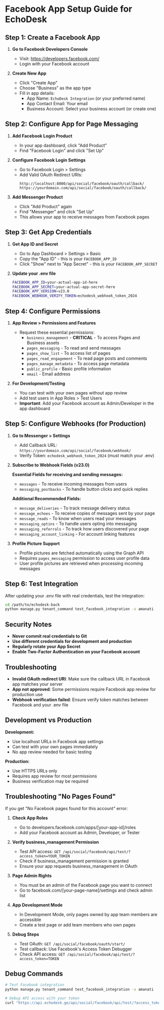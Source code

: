 # Facebook App Setup Guide for EchoDesk

## Step 1: Create a Facebook App

1. **Go to Facebook Developers Console**
   - Visit: https://developers.facebook.com/
   - Login with your Facebook account

2. **Create New App**
   - Click "Create App"
   - Choose "Business" as the app type
   - Fill in app details:
     - App Name: `EchoDesk Integration` (or your preferred name)
     - App Contact Email: Your email
     - Business Account: Select your business account (or create one)

## Step 2: Configure App for Page Messaging

1. **Add Facebook Login Product**
   - In your app dashboard, click "Add Product"
   - Find "Facebook Login" and click "Set Up"

2. **Configure Facebook Login Settings**
   - Go to Facebook Login > Settings
   - Add Valid OAuth Redirect URIs:
     ```
     http://localhost:8000/api/social/facebook/oauth/callback/
     https://yourdomain.com/api/social/facebook/oauth/callback/
     ```

3. **Add Messenger Product**
   - Click "Add Product" again
   - Find "Messenger" and click "Set Up"
   - This allows your app to receive messages from Facebook pages

## Step 3: Get App Credentials

1. **Get App ID and Secret**
   - Go to App Dashboard > Settings > Basic
   - Copy the "App ID" - this is your `FACEBOOK_APP_ID`
   - Click "Show" next to "App Secret" - this is your `FACEBOOK_APP_SECRET`

2. **Update your .env file**
   ```bash
   FACEBOOK_APP_ID=your-actual-app-id-here
   FACEBOOK_APP_SECRET=your-actual-app-secret-here
   FACEBOOK_APP_VERSION=v23.0
   FACEBOOK_WEBHOOK_VERIFY_TOKEN=echodesk_webhook_token_2024
   ```

## Step 4: Configure Permissions

1. **App Review > Permissions and Features**
   - Request these essential permissions:
     - `business_management` - **CRITICAL** - To access Pages and Business assets
     - `pages_messaging` - To read and send messages
     - `pages_show_list` - To access list of pages
     - `pages_read_engagement` - To read page posts and comments
     - `pages_manage_metadata` - To access page metadata
     - `public_profile` - Basic profile information
     - `email` - Email address

2. **For Development/Testing**
   - You can test with your own pages without app review
   - Add test users in App Roles > Test Users
   - **Important**: Add your Facebook account as Admin/Developer in the app dashboard

## Step 5: Configure Webhooks (for Production)

1. **Go to Messenger > Settings**
   - Add Callback URL: `https://yourdomain.com/api/social/facebook/webhook/`
   - Verify Token: `echodesk_webhook_token_2024` (must match your .env)
   
2. **Subscribe to Webhook Fields (v23.0)**
   
   **Essential Fields for receiving and sending messages:**
   - `messages` - To receive incoming messages from users
   - `messaging_postbacks` - To handle button clicks and quick replies
   
   **Additional Recommended Fields:**
   - `message_deliveries` - To track message delivery status
   - `message_echoes` - To receive copies of messages sent by your page
   - `message_reads` - To know when users read your messages
   - `messaging_optins` - To handle users opting into messaging
   - `messaging_referrals` - To track how users discovered your page
   - `messaging_account_linking` - For account linking features

3. **Profile Picture Support**
   - Profile pictures are fetched automatically using the Graph API
   - Requires `pages_messaging` permission to access user profile data
   - User profile pictures are retrieved when processing incoming messages

## Step 6: Test Integration

After updating your .env file with real credentials, test the integration:

```bash
cd /path/to/echodesk-back
python manage.py tenant_command test_facebook_integration -s amanati
```

## Security Notes

- **Never commit real credentials to Git**
- **Use different credentials for development and production**
- **Regularly rotate your App Secret**
- **Enable Two-Factor Authentication on your Facebook account**

## Troubleshooting

- **Invalid OAuth redirect URI**: Make sure the callback URL in Facebook app matches your server
- **App not approved**: Some permissions require Facebook app review for production use
- **Webhook verification failed**: Ensure verify token matches between Facebook and your .env file

## Development vs Production

**Development:**
- Use localhost URLs in Facebook app settings
- Can test with your own pages immediately
- No app review needed for basic testing

**Production:**
- Use HTTPS URLs only
- Requires app review for most permissions
- Business verification may be required

## Troubleshooting "No Pages Found"

If you get "No Facebook pages found for this account" error:

1. **Check App Roles**
   - Go to developers.facebook.com/apps/[your-app-id]/roles
   - Add your Facebook account as Admin, Developer, or Tester

2. **Verify business_management Permission**
   - Test API access: `GET /api/social/facebook/api/test/?access_token=YOUR_TOKEN`
   - Check if business_management permission is granted
   - Ensure your app requests business_management in OAuth

3. **Page Admin Rights**
   - You must be an admin of the Facebook page you want to connect
   - Go to facebook.com/[your-page-name]/settings and check admin list

4. **App Development Mode**
   - In Development Mode, only pages owned by app team members are accessible
   - Create a test page or add team members who own pages

5. **Debug Steps**
   - Test OAuth: `GET /api/social/facebook/oauth/start/`
   - Test callback: Use Facebook's Access Token Debugger
   - Check API access: `GET /api/social/facebook/api/test/?access_token=TOKEN`

## Debug Commands

```bash
# Test Facebook integration
python manage.py tenant_command test_facebook_integration -s amanati

# Debug API access with your token
curl "https://api.echodesk.ge/api/social/facebook/api/test/?access_token=YOUR_TOKEN"
```
